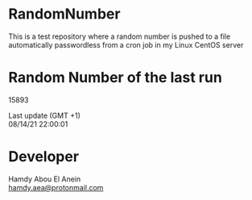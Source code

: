 # RandomNumber    
This is a test repository where a random number is pushed to a file automatically passwordless from a cron job in my Linux CentOS server    
# Random Number of the last run   
15893
      
Last update (GMT +1)    
08/14/21 22:00:01
# Developer    
Hamdy Abou El Anein   
hamdy.aea@protonmail.com
